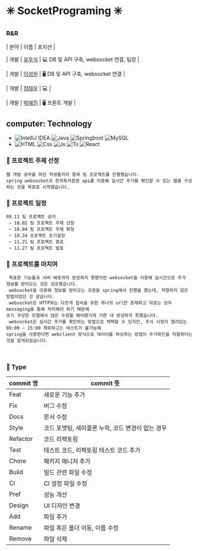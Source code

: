 # ✳️ SocketPrograming ✳️

### R&R

| 분야 | 이름 | 포지션 |

| 개발 | [유우식](https://github.com/YWSIK) | 💻 DB 및 API 구축, websocket 연결, 팀장 |

| 개발 | [이성원](https://github.com/lsw71311) | 🖥️ DB 및 API 구축, websocket 연결 |

| 개발 | [정태우](https://github.com/taewoojeong) | 💻 |

| 개발 | [박예진](https://github.com/uiop5809) | 🖥️ 프론트 개발 |


## computer: Technology
- ![IntelliJ IDEA](https://img.shields.io/badge/IntelliJ%20IDEA-000000.svg?style=flat-square&logo=intellij-idea&logoColor=white)  ![Java](https://img.shields.io/badge/Java-%23ED8B00.svg?style=flat-square&logo=Java&logoColor=white) ![Springboot](https://img.shields.io/badge/Springboot-6DB33F?style=flat-square&logo=springboot&logoColor=white) ![MySQL](https://img.shields.io/badge/MySQL-%2300f.svg?style=flat-square&logo=mysql&logoColor=white)
- ![HTML](https://camo.githubusercontent.com/989c72c75f8e78ca3d5f8faf7d6d50228c2154b400a1280c36dff4d62783fadd/68747470733a2f2f696d672e736869656c64732e696f2f62616467652f48544d4c352d4533344632363f7374796c653d666c6174266c6f676f3d48544d4c35266c6f676f436f6c6f723d7768697465) ![Css](https://camo.githubusercontent.com/79fe43df22a9d1011a93608949644a2676fb125b92192462dc5ae33558f69d14/68747470733a2f2f696d672e736869656c64732e696f2f62616467652f435353332d3135373242363f7374796c653d666c6174266c6f676f3d43535333266c6f676f436f6c6f723d7768697465)  ![Js](https://camo.githubusercontent.com/0ac526200358c3cd09ca0eae4bc7149282c173b5fb1de1636715f18b9ab346ba/68747470733a2f2f696d672e736869656c64732e696f2f62616467652f4a6176615363726970742d4637444631453f7374796c653d666c6174266c6f676f3d4a617661536372697074266c6f676f436f6c6f723d7768697465) ![Ts](https://camo.githubusercontent.com/17131306fc490286432e1148ea92ac1754363621a9d185bf613ad6e0f4d33a96/68747470733a2f2f696d672e736869656c64732e696f2f62616467652f547970655363726970742d3331373843363f7374796c653d666c6174266c6f676f3d54797065536372697074266c6f676f436f6c6f723d7768697465) ![React](https://camo.githubusercontent.com/835b9feec81fd42c824d27ac734bfcabb61fa43c4b3b166fe89adf5bd06b079c/68747470733a2f2f696d672e736869656c64732e696f2f62616467652f52656163742d3631444146423f7374796c653d666c6174266c6f676f3d5265616374266c6f676f436f6c6f723d7768697465)

### **📗 프로젝트 주제 선정**
    웹 개발 공부를 하던 학생들끼리 뭉쳐 팀 프로젝트를 진행했습니다.
    spring websocket과 한국투자증권 api를 이용해 실시간 주가를 확인할 수 있는 웹을 구성하는 것을 목표로 시작했습니다.

### **📗 프로젝트 일정**
    09.11 팀 프로젝트 공지
     ~ 10.02 팀 프로젝트 주제 선정
     ~ 10.04 팀 프로젝트 주제 확정
     ~ 10.24 프로젝트 초기설정
     ~ 11.21 팀 프로젝트 종료
     ~ 11.27 팀 프로젝트 발표

### **📗 프로젝트를 마치며**
     목표한 기능들과 서버 배포까지 완성하지 못했지만 websocket을 이용해 실시간으로 주가 정보를 받아오는 것은 성공했습니다.
     websocket을 이용해 정보를 받아오는 과정을 spring에서 진행을 했는데, 적절하지 않은 방법이었던 것 같습니다.
     websocket은 HTTP와는 다르게 접속을 위한 하나의 url만 존재하고 뒤로는 모두 messaging을 통해 처리해야 하기 때문에
    초기 구상한 모델에서 많은 수정을 해야했기에 기한 내 완성하지 못했습니다.
     websocket은 실시간 주가를 확인하는 방법으로 채택할 수 있지만, 주식 시장이 열려있는 09:00 ~ 15:00 제외하고는 테스트가 불가능해
    spring을 사용한다면 webclient 방식으로 데이터를 파싱하는 방법이 주가확인을 적절하다는 것을 알게되었습니다.

<br>

[//]: # (## 🔖 Naming Rules)

[//]: # ()
[//]: # (Java)

[//]: # (- Class & Interface: `UpperCamelCase`)

[//]: # (    - Class 이름은 일반적으로 명사, 명사구)

[//]: # (    - Interface 이름은 명사, 명사구도 되지만 형용사, 형용사구도 됨)

[//]: # (- Package: `Lowercase` 복합단어 사용 금지)

[//]: # (- Method & Parameter: `LowerCamelCase`)

[//]: # (    - Method 이름은 동사, 동사구)

[//]: # (- Constant: `UpperSnakeCase`)

[//]: # (    - 모두 대문자로 밑줄&#40;_&#41;로 각 단어 구분)

[//]: # (- Non-constant field names & Local variable: `LowerCamelCase`)

[//]: # (- Camel case: defined)

[//]: # (    - 구를 일반 ASCII로 변환하고 어퍼스트로피 제거)

[//]: # (    - 단어로 나누고 공백과 나머지 구두점으로 분리)

[//]: # (    - 각 단어를 `UpperCamelCase`로 표시하거나 첫 단어 제외한 각 단어는 `LowerCamelCase`)

[//]: # (    - 모든 단어를 단일 식별자로 결합)

[//]: # ()
[//]: # (<br>)



### 📌 Type

| commit 명 | commit 뜻 |
| --- | --- |
| Feat | 새로운 기능 추가 |
| Fix | 버그 수정 |
| Docs | 문서 수정 |
| Style | 코드 포맷팅, 세미콜론 누락, 코드 변경이 없는 경우 |
| Refactor | 코드 리펙토링 |
| Test | 테스트 코드, 리펙토링 테스트 코드 추가 |
| Chore | 패키지 매니저 추가 |
| Build | 빌드 관련 파일 수정 |
| CI | CI 설정 파일 수정 |
| Pref | 성능 개선 |
| Design | UI 디자인 변경 |
| Add | 파일 추가 |
| Rename | 파일 혹은 폴더 이동, 이름 수정 |
| Remove | 파일 삭제 |
